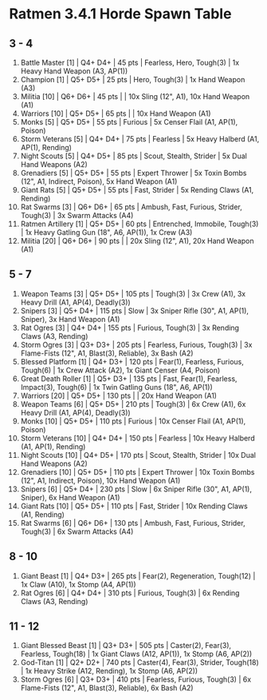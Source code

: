 # Ratmen 3.4.1 Horde Spawn Table

## 3 - 4

1. Battle Master [1] | Q4+ D4+ | 45 pts | Fearless, Hero, Tough(3) | 1x Heavy Hand Weapon (A3, AP(1))
1. Champion [1] | Q5+ D5+ | 25 pts | Hero, Tough(3) | 1x Hand Weapon (A3)
1. Militia [10] | Q6+ D6+ | 45 pts |  | 10x Sling (12", A1), 10x Hand Weapon (A1)
1. Warriors [10] | Q5+ D5+ | 65 pts |  | 10x Hand Weapon (A1)
1. Monks [5] | Q5+ D5+ | 55 pts | Furious | 5x Censer Flail (A1, AP(1), Poison)
1. Storm Veterans [5] | Q4+ D4+ | 75 pts | Fearless | 5x Heavy Halberd (A1, AP(1), Rending)
1. Night Scouts [5] | Q4+ D5+ | 85 pts | Scout, Stealth, Strider | 5x Dual Hand Weapons (A2)
1. Grenadiers [5] | Q5+ D5+ | 55 pts | Expert Thrower | 5x Toxin Bombs (12", A1, Indirect, Poison), 5x Hand Weapon (A1)
1. Giant Rats [5] | Q5+ D5+ | 55 pts | Fast, Strider | 5x Rending Claws (A1, Rending)
1. Rat Swarms [3] | Q6+ D6+ | 65 pts | Ambush, Fast, Furious, Strider, Tough(3) | 3x Swarm Attacks (A4)
1. Ratmen Artillery [1] | Q5+ D5+ | 60 pts | Entrenched, Immobile, Tough(3) | 1x Heavy Gatling Gun (18", A6, AP(1)), 1x Crew (A3)
1. Militia [20] | Q6+ D6+ | 90 pts |  | 20x Sling (12", A1), 20x Hand Weapon (A1)

## 5 - 7

1. Weapon Teams [3] | Q5+ D5+ | 105 pts | Tough(3) | 3x Crew (A1), 3x Heavy Drill (A1, AP(4), Deadly(3))
1. Snipers [3] | Q5+ D4+ | 115 pts | Slow | 3x Sniper Rifle (30", A1, AP(1), Sniper), 3x Hand Weapon (A1)
1. Rat Ogres [3] | Q4+ D4+ | 155 pts | Furious, Tough(3) | 3x Rending Claws (A3, Rending)
1. Storm Ogres [3] | Q3+ D3+ | 205 pts | Fearless, Furious, Tough(3) | 3x Flame-Fists (12", A1, Blast(3), Reliable), 3x Bash (A2)
1. Blessed Platform [1] | Q4+ D3+ | 120 pts | Fear(1), Fearless, Furious, Tough(6) | 1x Crew Attack (A2), 1x Giant Censer (A4, Poison)
1. Great Death Roller [1] | Q5+ D3+ | 135 pts | Fast, Fear(1), Fearless, Impact(3), Tough(6) | 1x Twin Gatling Guns (18", A6, AP(1))
1. Warriors [20] | Q5+ D5+ | 130 pts |  | 20x Hand Weapon (A1)
1. Weapon Teams [6] | Q5+ D5+ | 210 pts | Tough(3) | 6x Crew (A1), 6x Heavy Drill (A1, AP(4), Deadly(3))
1. Monks [10] | Q5+ D5+ | 110 pts | Furious | 10x Censer Flail (A1, AP(1), Poison)
1. Storm Veterans [10] | Q4+ D4+ | 150 pts | Fearless | 10x Heavy Halberd (A1, AP(1), Rending)
1. Night Scouts [10] | Q4+ D5+ | 170 pts | Scout, Stealth, Strider | 10x Dual Hand Weapons (A2)
1. Grenadiers [10] | Q5+ D5+ | 110 pts | Expert Thrower | 10x Toxin Bombs (12", A1, Indirect, Poison), 10x Hand Weapon (A1)
1. Snipers [6] | Q5+ D4+ | 230 pts | Slow | 6x Sniper Rifle (30", A1, AP(1), Sniper), 6x Hand Weapon (A1)
1. Giant Rats [10] | Q5+ D5+ | 110 pts | Fast, Strider | 10x Rending Claws (A1, Rending)
1. Rat Swarms [6] | Q6+ D6+ | 130 pts | Ambush, Fast, Furious, Strider, Tough(3) | 6x Swarm Attacks (A4)

## 8 - 10

1. Giant Beast [1] | Q4+ D3+ | 265 pts | Fear(2), Regeneration, Tough(12) | 1x Claw (A10), 1x Stomp (A4, AP(1))
1. Rat Ogres [6] | Q4+ D4+ | 310 pts | Furious, Tough(3) | 6x Rending Claws (A3, Rending)

## 11 - 12

1. Giant Blessed Beast [1] | Q3+ D3+ | 505 pts | Caster(2), Fear(3), Fearless, Tough(18) | 1x Giant Claws (A12, AP(1)), 1x Stomp (A6, AP(2))
1. God-Titan [1] | Q2+ D2+ | 740 pts | Caster(4), Fear(3), Strider, Tough(18) | 1x Heavy Strike (A12, Rending), 1x Stomp (A6, AP(2))
1. Storm Ogres [6] | Q3+ D3+ | 410 pts | Fearless, Furious, Tough(3) | 6x Flame-Fists (12", A1, Blast(3), Reliable), 6x Bash (A2)